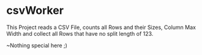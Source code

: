# csvWorker
This Project reads a CSV File, 
counts all Rows and their Sizes, Column Max Width 
and collect all Rows that have no split length of 123.

~Nothing special here ;)
